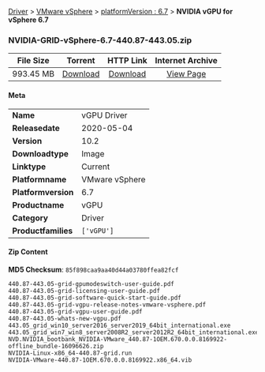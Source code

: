 
[Driver](/README.md)  >  [VMware vSphere](/index/Driver/VMware_vSphere.md)  >  [platformVersion : 6.7](/index/Driver/VMware_vSphere/6.7.md)  >  **NVIDIA vGPU for vSphere 6.7**


### NVIDIA-GRID-vSphere-6.7-440.87-443.05.zip

| **File Size** | **Torrent**  | **HTTP Link** | **Internet Archive** |
|:-------------:|:------------:|:-------------:|:--------------------:|
| 993.45 MB |  [Download](https://archive.org/download/nvgpu_NVIDIA-GRID-vSphere-6.7-440.87-443.05.zip_j79wqv0k/nvgpu_NVIDIA-GRID-vSphere-6.7-440.87-443.05.zip_j79wqv0k_archive.torrent)       | [Download](https://archive.org/compress/nvgpu_NVIDIA-GRID-vSphere-6.7-440.87-443.05.zip_j79wqv0k) | [View Page](https://archive.org/details/nvgpu_NVIDIA-GRID-vSphere-6.7-440.87-443.05.zip_j79wqv0k)       |

#### Meta

<table>
<tr><td><strong>Name</strong></td><td>vGPU Driver</td></tr>
<tr><td><strong>Releasedate</strong></td><td>2020-05-04</td></tr>
<tr><td><strong>Version</strong></td><td>10.2</td></tr>
<tr><td><strong>Downloadtype</strong></td><td>Image</td></tr>
<tr><td><strong>Linktype</strong></td><td>Current</td></tr>
<tr><td><strong>Platformname</strong></td><td>VMware vSphere</td></tr>
<tr><td><strong>Platformversion</strong></td><td>6.7</td></tr>
<tr><td><strong>Productname</strong></td><td>vGPU</td></tr>
<tr><td><strong>Category</strong></td><td>Driver</td></tr>
<tr><td><strong>Productfamilies</strong></td><td><code>['vGPU']</code></td></tr>
</table>

#### Zip Content

**MD5 Checksum**: `85f898caa9aa40d44a03780ffea82fcf`

```text
440.87-443.05-grid-gpumodeswitch-user-guide.pdf
440.87-443.05-grid-licensing-user-guide.pdf
440.87-443.05-grid-software-quick-start-guide.pdf
440.87-443.05-grid-vgpu-release-notes-vmware-vsphere.pdf
440.87-443.05-grid-vgpu-user-guide.pdf
440.87-443.05-whats-new-vgpu.pdf
443.05_grid_win10_server2016_server2019_64bit_international.exe
443.05_grid_win7_win8_server2008R2_server2012R2_64bit_international.exe
NVD.NVIDIA_bootbank_NVIDIA-VMware_440.87-1OEM.670.0.0.8169922-offline_bundle-16096626.zip
NVIDIA-Linux-x86_64-440.87-grid.run
NVIDIA-VMware-440.87-1OEM.670.0.0.8169922.x86_64.vib
```